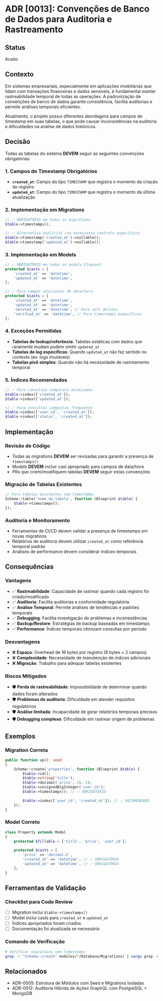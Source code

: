 # ADR [0013]: Convenções de Banco de Dados para Auditoria e Rastreamento

## Status
Aceito

## Contexto
Em sistemas empresariais, especialmente em aplicações imobiliárias que lidam com transações financeiras e dados sensíveis, é fundamental manter rastreabilidade temporal de todas as operações. A padronização de convenções de banco de dados garante consistência, facilita auditorias e permite análises temporais eficientes.

Atualmente, o projeto possui diferentes abordagens para campos de timestamp em suas tabelas, o que pode causar inconsistências na auditoria e dificuldades na análise de dados históricos.

## Decisão
Todas as tabelas do sistema **DEVEM** seguir as seguintes convenções obrigatórias:

### 1. **Campos de Timestamp Obrigatórios**
- **`created_at`**: Campo do tipo `TIMESTAMP` que registra o momento da criação do registro
- **`updated_at`**: Campo do tipo `TIMESTAMP` que registra o momento da última atualização

### 2. **Implementação em Migrations**
```php
// ✅ OBRIGATÓRIO em todas as migrations
$table->timestamps();

// ✅ Alternativa explícita (se necessário controle específico)
$table->timestamp('created_at')->nullable();
$table->timestamp('updated_at')->nullable();
```

### 3. **Implementação em Models**
```php
// ✅ OBRIGATÓRIO em todos os models Eloquent
protected $casts = [
    'created_at' => 'datetime',
    'updated_at' => 'datetime',
];

// ✅ Para campos adicionais de data/hora
protected $casts = [
    'created_at' => 'datetime',
    'updated_at' => 'datetime',
    'deleted_at' => 'datetime', // Para soft deletes
    'verified_at' => 'datetime', // Para timestamps específicos
];
```

### 4. **Exceções Permitidas**
- **Tabelas de lookup/referência**: Tabelas estáticas com dados que raramente mudam podem omitir `updated_at`
- **Tabelas de log específicas**: Quando `updated_at` não faz sentido no contexto (ex: logs imutáveis)
- **Tabelas pivô simples**: Quando não há necessidade de rastreamento temporal

### 5. **Índices Recomendados**
```php
// ✅ Para consultas temporais otimizadas
$table->index(['created_at']);
$table->index(['updated_at']);

// ✅ Para consultas compostas frequentes
$table->index(['user_id', 'created_at']);
$table->index(['status', 'created_at']);
```

## Implementação

### **Revisão de Código**
- Todas as migrations **DEVEM** ser revisadas para garantir a presença de `timestamps()`
- Models **DEVEM** incluir cast apropriado para campos de data/hora
- PRs que criem/modifiquem tabelas **DEVEM** seguir estas convenções

### **Migração de Tabelas Existentes**
```php
// Para tabelas existentes sem timestamps
Schema::table('nome_da_tabela', function (Blueprint $table) {
    $table->timestamps();
});
```

### **Auditoria e Monitoramento**
- Ferramentas de CI/CD devem validar a presença de timestamps em novas migrations
- Relatórios de auditoria devem utilizar `created_at` como referência temporal padrão
- Análises de performance devem considerar índices temporais

## Consequências

### **Vantagens**
- ✅ **Rastreabilidade**: Capacidade de rastrear quando cada registro foi criado/modificado
- ✅ **Auditoria**: Facilita auditorias e conformidade regulatória
- ✅ **Análise Temporal**: Permite análises de tendências e padrões temporais
- ✅ **Debugging**: Facilita investigação de problemas e inconsistências
- ✅ **Backup/Restore**: Estratégias de backup baseadas em timestamps
- ✅ **Performance**: Índices temporais otimizam consultas por período

### **Desvantagens**
- ❌ **Espaço**: Overhead de 16 bytes por registro (8 bytes × 2 campos)
- ❌ **Complexidade**: Necessidade de manutenção de índices adicionais
- ❌ **Migração**: Trabalho para adequar tabelas existentes

### **Riscos Mitigados**
- 🛡️ **Perda de rastreabilidade**: Impossibilidade de determinar quando dados foram alterados
- 🛡️ **Problemas de auditoria**: Dificuldade em atender requisitos regulatórios
- 🛡️ **Análise limitada**: Incapacidade de gerar relatórios temporais precisos
- 🛡️ **Debugging complexo**: Dificuldade em rastrear origem de problemas

## Exemplos

### **Migration Correta**
```php
public function up(): void
{
    Schema::create('properties', function (Blueprint $table) {
        $table->id();
        $table->string('title');
        $table->decimal('price', 15, 2);
        $table->unsignedBigInteger('user_id');
        $table->timestamps(); // ✅ OBRIGATÓRIO
        
        $table->index(['user_id', 'created_at']); // ✅ RECOMENDADO
    });
}
```

### **Model Correto**
```php
class Property extends Model
{
    protected $fillable = ['title', 'price', 'user_id'];
    
    protected $casts = [
        'price' => 'decimal:2',
        'created_at' => 'datetime', // ✅ OBRIGATÓRIO
        'updated_at' => 'datetime', // ✅ OBRIGATÓRIO
    ];
}
```

## Ferramentas de Validação

### **Checklist para Code Review**
- [ ] Migration inclui `$table->timestamps()`
- [ ] Model inclui casts para `created_at` e `updated_at`
- [ ] Índices apropriados foram criados
- [ ] Documentação foi atualizada se necessário

### **Comando de Verificação**
```bash
# Verificar migrations sem timestamps
grep -r "Schema::create" modules/*/Database/Migrations/ | xargs grep -L "timestamps()"
```

## Relacionados
- ADR-0005: Estrutura de Módulos com Seed e Migrations Isoladas
- ADR-0012: Auditoria Híbrida de Ações GraphQL com PostgreSQL + MongoDB
